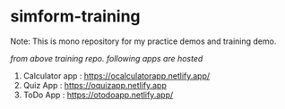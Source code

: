 # simform-training
  
Note: This is mono repository for my practice demos and training demo.

_from above training repo. following apps are hosted_

1. Calculator app : https://ocalculatorapp.netlify.app/
2. Quiz App :  https://oquizapp.netlify.app
3. ToDo App : https://otodoapp.netlify.app/
